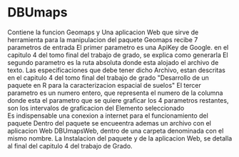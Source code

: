 # DBUmaps
Contiene la funcion Geomaps y Una aplicacion Web que sirve de herramienta para la manipulacion del paquete
Geomaps recibe 7 parametros de entrada
El primer parametro es una ApiKey de Google. en el capitulo 4 del tomo final del trabajo de grado, se explica como generarla
El segundo parametro es la ruta absoluta donde esta alojado el archivo de texto. Las especificaciones que debe tener dicho Archivo, estan descritas en el capitulo 4 del tomo final del trabajo de grado "Desarrollo de un paquete en R para la caracterizacion espacial de suelos"
El tercer parametro es un numero entero, que representa el numero de la columna donde esta el parametro que se quiere graficar
los 4 parametros restantes, son los intervalos de graficacion del Elemento seleccionado  
Es indispensable una conexion a internet para el funcionamiento del paquete
Dentro del paquete se encueentra ademas un archivo con el aplicacion Web DBUmapsWeb, dentro de una carpeta denominada con el mismo nombre.
La Instalacion del paquete y de la aplicacion Web, se detalla al final del capitulo 4 del trabajo de Grado. 
